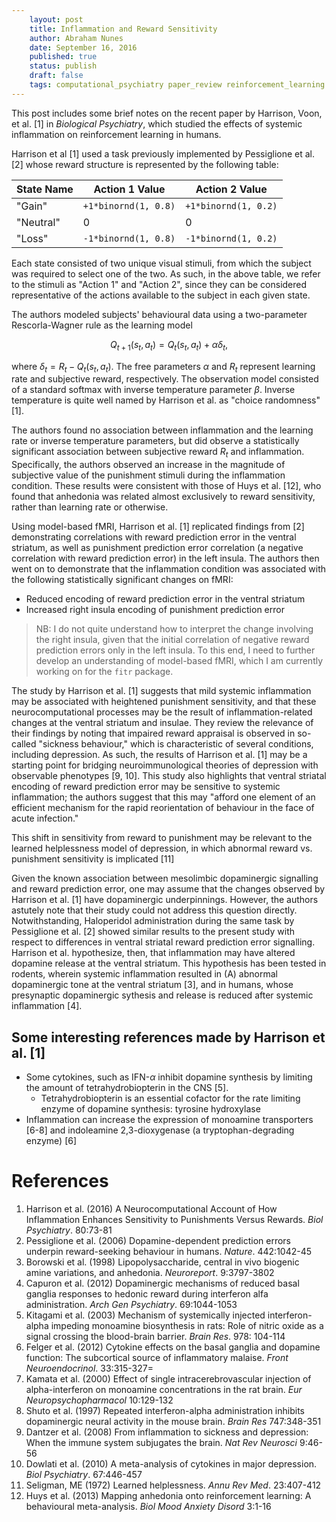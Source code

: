 ```yaml
---
	layout: post
	title: Inflammation and Reward Sensitivity
	author: Abraham Nunes
	date: September 16, 2016
	published: true
	status: publish
	draft: false
	tags: computational_psychiatry paper_review reinforcement_learning neurobiology
---
```


<script type="text/x-mathjax-config">
MathJax.Hub.Config({
  tex2jax: {inlineMath: [['$','$'], ['\\(','\\)']]}
});
</script>
<script type="text/javascript"
  src="https://cdn.mathjax.org/mathjax/latest/MathJax.js?config=TeX-AMS-MML_HTMLorMML">
</script>

This post includes some brief notes on the recent paper by Harrison, Voon, et al. [1] in _Biological Psychiatry_, which studied the effects of systemic inflammation on reinforcement learning in humans.

Harrison et al [1] used a task previously implemented by Pessiglione et al. [2] whose reward structure is represented by the following table:

|	State Name 	|	Action 1 Value		|	Action 2 Value			|
|	----------	|	--------------		|	--------------			|
|	"Gain"		|	`+1*binornd(1, 0.8)`|	`+1*binornd(1, 0.2)`	|
|	"Neutral"	|	0					|	0						|
|	"Loss"		|	`-1*binornd(1, 0.8)`|	`-1*binornd(1, 0.2)`	|

Each state consisted of two unique visual stimuli, from which the subject was required to select one of the two. As such, in the above table, we refer to the stimuli as "Action 1" and "Action 2", since they can be considered representative of the actions available to the subject in each given state.

The authors modeled subjects' behavioural data using a two-parameter Rescorla-Wagner rule as the learning model

$$
Q_{t+1}(s_t, a_t) = Q_t(s_t, a_t) + \alpha \delta_t, 
$$

where $\delta_t = R_t - Q_t(s_t, a_t)$. The free parameters $\alpha$ and $R_t$ represent learning rate and subjective reward, respectively. The observation model consisted of a standard softmax with inverse temperature parameter $\beta$. Inverse temperature is quite well named by Harrison et al. as "choice randomness" [1].

The authors found no association between inflammation and the learning rate or inverse temperature parameters, but did observe a statistically significant association between subjective reward $R_t$ and inflammation. Specifically, the authors observed an increase in the magnitude of subjective value of the punishment stimuli during the inflammation condition. These results were consistent with those of Huys et al. [12], who found that anhedonia was related almost exclusively to reward sensitivity, rather than learning rate or otherwise.

Using model-based fMRI, Harrison et al. [1] replicated findings from [2] demonstrating correlations with reward prediction error in the ventral striatum, as well as punishment prediction error correlation (a negative correlation with reward prediction error) in the left insula. The authors then went on to demonstrate that the inflammation condition was associated with the following statistically significant changes on fMRI:

- Reduced encoding of reward prediction error in the ventral striatum
- Increased right insula encoding of punishment prediction error

> NB: I do not quite understand how to interpret the change involving the right insula, given that the initial correlation of negative reward prediction errors only in the left insula. To this end, I need to further develop an understanding of model-based fMRI, which I am currently working on for the `fitr` package. 

The study by Harrison et al. [1] suggests that mild systemic inflammation may be associated with heightened punishment sensitivity, and that these neurocomputational processes may be the result of inflammation-related changes at the ventral striatum and insulae. They review the relevance of their findings by noting that impaired reward appraisal is observed in so-called "sickness behaviour," which is characteristic of several conditions, including depression. As such, the results of Harrison et al. [1] may be a starting point for bridging neuroimmunological theories of depression with observable phenotypes [9, 10]. This study also highlights that ventral striatal encoding of reward prediction error may be sensitive to systemic inflammation; the authors suggest that this may "afford one element of an efficient mechanism for the rapid reorientation of behaviour in the face of acute infection." 

This shift in sensitivity from reward to punishment may be relevant to the learned helplessness model of depression, in which abnormal reward vs. punishment sensitivity is implicated [11]

Given the known association between mesolimbic dopaminergic signalling and reward prediction error, one may assume that the changes observed by Harrison et al. [1] have dopaminergic underpinnings. However, the authors astutely note that their study could not address this question directly. Notwithstanding, Haloperidol administration during the same task by Pessiglione et al. [2] showed similar results to the present study with respect to differences in ventral striatal reward prediction error signalling. Harrison et al. hypothesize, then, that inflammation may have altered dopamine release at the ventral striatum. This hypothesis has been tested in rodents, wherein systemic inflammation resulted in (A) abnormal dopaminergic tone at the ventral striatum [3], and in humans, whose presynaptic dopaminergic sythesis and release is reduced after systemic inflammation [4]. 

## Some interesting references made by Harrison et al. [1]

- Some cytokines, such as IFN-$\alpha$ inhibit dopamine synthesis by limiting the amount of tetrahydrobiopterin in the CNS [5]. 
	- Tetrahydrobiopterin is an essential cofactor for the rate limiting enzyme of dopamine synthesis: tyrosine hydroxylase
- Inflammation can increase the expression of monoamine transporters [6-8] and indoleamine 2,3-dioxygenase (a tryptophan-degrading enzyme) [6]

# References 

1. Harrison et al. (2016) A Neurocomputational Account of How Inflammation Enhances Sensitivity to Punishments Versus Rewards. _Biol Psychiatry_. 80:73-81
2. Pessiglione et al. (2006) Dopamine-dependent prediction errors underpin reward-seeking behaviour in humans. _Nature_. 442:1042-45
3. Borowski et al. (1998) Lipopolysaccharide, central in vivo biogenic amine variations, and anhedonia. _Neuroreport_. 9:3797-3802
4. Capuron et al. (2012) Dopaminergic mechanisms of reduced basal ganglia responses to hedonic reward during interferon alfa administration. _Arch Gen Psychiatry_. 69:1044-1053
5. Kitagami et al. (2003) Mechanism of systemically injected interferon-alpha impeding monoamine biosynthesis in rats: Role of nitric oxide as a signal crossing the blood-brain barrier. _Brain Res_. 978: 104-114
6. Felger et al. (2012) Cytokine effects on the basal ganglia and dopamine function: The subcortical source of inflammatory malaise. _Front Neuroendocrinol_. 33:315-327=
7. Kamata et al. (2000) Effect of single intracerebrovascular injection of alpha-interferon on monoamine concentrations in the rat brain. _Eur Neuropsychopharmacol_ 10:129-132
8. Shuto et al. (1997) Repeated interferon-alpha administration inhibits dopaminergic neural activity in the mouse brain. _Brain Res_ 747:348-351
9. Dantzer et al. (2008) From inflammation to sickness and depression: When the immune system subjugates the brain. _Nat Rev Neurosci_ 9:46-56
10. Dowlati et al. (2010) A meta-analysis of cytokines in major depression. _Biol Psychiatry_. 67:446-457
11. Seligman, ME (1972) Learned helplessness. _Annu Rev Med_. 23:407-412
12. Huys et al. (2013) Mapping anhedonia onto reinforcement learning: A behavioural meta-analysis. _Biol Mood Anxiety Disord_ 3:1-16